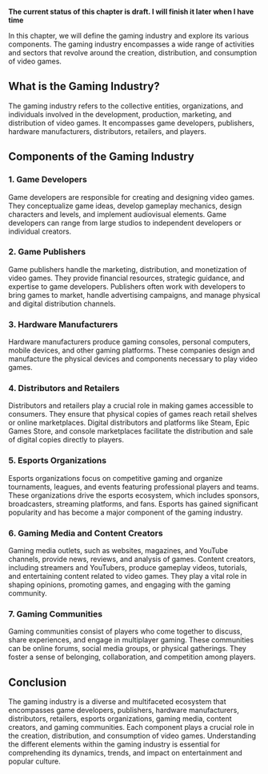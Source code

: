 **The current status of this chapter is draft. I will finish it later when I have time**

In this chapter, we will define the gaming industry and explore its various components. The gaming industry encompasses a wide range of activities and sectors that revolve around the creation, distribution, and consumption of video games.

What is the Gaming Industry?
----------------------------

The gaming industry refers to the collective entities, organizations, and individuals involved in the development, production, marketing, and distribution of video games. It encompasses game developers, publishers, hardware manufacturers, distributors, retailers, and players.

Components of the Gaming Industry
---------------------------------

### 1. Game Developers

Game developers are responsible for creating and designing video games. They conceptualize game ideas, develop gameplay mechanics, design characters and levels, and implement audiovisual elements. Game developers can range from large studios to independent developers or individual creators.

### 2. Game Publishers

Game publishers handle the marketing, distribution, and monetization of video games. They provide financial resources, strategic guidance, and expertise to game developers. Publishers often work with developers to bring games to market, handle advertising campaigns, and manage physical and digital distribution channels.

### 3. Hardware Manufacturers

Hardware manufacturers produce gaming consoles, personal computers, mobile devices, and other gaming platforms. These companies design and manufacture the physical devices and components necessary to play video games.

### 4. Distributors and Retailers

Distributors and retailers play a crucial role in making games accessible to consumers. They ensure that physical copies of games reach retail shelves or online marketplaces. Digital distributors and platforms like Steam, Epic Games Store, and console marketplaces facilitate the distribution and sale of digital copies directly to players.

### 5. Esports Organizations

Esports organizations focus on competitive gaming and organize tournaments, leagues, and events featuring professional players and teams. These organizations drive the esports ecosystem, which includes sponsors, broadcasters, streaming platforms, and fans. Esports has gained significant popularity and has become a major component of the gaming industry.

### 6. Gaming Media and Content Creators

Gaming media outlets, such as websites, magazines, and YouTube channels, provide news, reviews, and analysis of games. Content creators, including streamers and YouTubers, produce gameplay videos, tutorials, and entertaining content related to video games. They play a vital role in shaping opinions, promoting games, and engaging with the gaming community.

### 7. Gaming Communities

Gaming communities consist of players who come together to discuss, share experiences, and engage in multiplayer gaming. These communities can be online forums, social media groups, or physical gatherings. They foster a sense of belonging, collaboration, and competition among players.

Conclusion
----------

The gaming industry is a diverse and multifaceted ecosystem that encompasses game developers, publishers, hardware manufacturers, distributors, retailers, esports organizations, gaming media, content creators, and gaming communities. Each component plays a crucial role in the creation, distribution, and consumption of video games. Understanding the different elements within the gaming industry is essential for comprehending its dynamics, trends, and impact on entertainment and popular culture.
